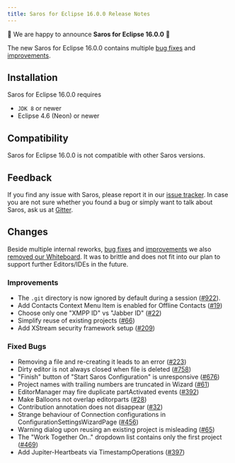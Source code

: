 ```yaml
---
title: Saros for Eclipse 16.0.0 Release Notes
---
```


:tada: We are happy to announce **Saros for Eclipse 16.0.0** :tada:

The new Saros for Eclipse 16.0.0 contains multiple [bug fixes](#bug-fixes)
and [improvements](#improvements).

## Installation
Saros for Eclipse 16.0.0 requires
 - `JDK 8` or newer
 - Eclipse 4.6 (Neon) or newer

## Compatibility
Saros for Eclipse 16.0.0 is not compatible with other Saros versions.

## Feedback
If you find any issue with Saros, please report it in our [issue tracker](https://github.com/saros-project/saros/issues).
In case you are not sure whether you found a bug or simply want to talk about Saros, ask us at [Gitter](https://gitter.im/saros-project/saros/user).

## Changes

Beside multiple internal reworks, [bug fixes](#bug-fixes) and [improvements](#improvements) we also
[removed our Whiteboard](https://www.saros-project.org/contribute/deprecated/whiteboard.html).
It was to brittle and does not fit into our plan to support further Editors/IDEs in the future.

### Improvements
* The `.git` directory is now ignored by default during a session ([#922](https://github.com/saros-project/saros/issues/922)).
* Add Contacts Context Menu Item is enabled for Offline Contacts ([#19](https://github.com/saros-project/saros/issues/19))
* Choose only one "XMPP ID" vs "Jabber ID" ([#22](https://github.com/saros-project/saros/issues/22))
* Simplify reuse of existing projects ([#66](https://github.com/saros-project/saros/issues/66))
* Add XStream security framework setup ([#209](https://github.com/saros-project/saros/issues/209))

### Fixed Bugs
* Removing a file and re-creating it leads to an error ([#223](https://github.com/saros-project/saros/issues/922))
* Dirty editor is not always closed when file is deleted ([#758](https://github.com/saros-project/saros/issues/758))
* "Finish" button of "Start Saros Configuration" is unresponsive ([#676](https://github.com/saros-project/saros/issues/676))
* Project names with trailing numbers are truncated in Wizard ([#61](https://github.com/saros-project/saros/issues/61))
* EditorManager may fire duplicate partActivated events ([#392](https://github.com/saros-project/saros/issues/392))
* Make Balloons not overlap editorparts ([#28](https://github.com/saros-project/saros/issues/28))
* Contribution annotation does not disappear ([#32](https://github.com/saros-project/saros/issues/32))
* Strange behaviour of Connection configurations in ConfigurationSettingsWizardPage ([#456](https://github.com/saros-project/saros/issues/456))
* Warning dialog upon reusing an existing project is misleading ([#65](https://github.com/saros-project/saros/issues/65))
* The "Work Together On.." dropdown list contains only the first project ([#469](https://github.com/saros-project/saros/issues/469))
* Add Jupiter-Heartbeats via TimestampOperations ([#397](https://github.com/saros-project/saros/issues/397))

